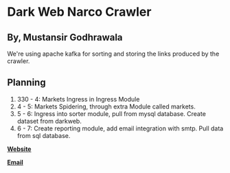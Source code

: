 # Dark Web Narco Crawler
## By, Mustansir Godhrawala

We're using apache kafka for sorting and storing the links produced by the crawler.

## Planning
1. 330 - 4: Markets Ingress in Ingress Module
2. 4 - 5: Markets Spidering, through extra Module called markets.
3. 5 - 6: Ingress into sorter module, pull from mysql database. Create dataset from darkweb.
4. 6 - 7: Create reporting module, add email integration with smtp. Pull data from sql database.



**[Website](https://www.mustansirg.in)**

**[Email](mailto:me@mustansirg.in)**
